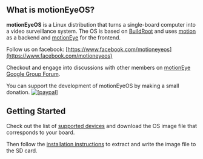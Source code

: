 ## What is motionEyeOS?

**motionEyeOS** is a Linux distribution that turns a single-board computer into a video surveillance system. The OS is based on [BuildRoot](http://buildroot.uclibc.org/) and uses [motion](https://motion-project.github.io/) as a backend and [motionEye](https://github.com/ccrisan/motioneye/) for the frontend.

Follow us on facebook: [https://www.facebook.com/motioneyeos](https://www.facebook.com/motioneyeos)

Checkout and engage into discussions with other members on [motionEye Google Group Forum](https://groups.google.com/forum/#!forum/motioneye).

You can support the development of motionEyeOS by making a small donation.
<a href="https://www.paypal.com/cgi-bin/webscr?cmd=_donations&business=ccrisan%40gmail%2ecom&lc=US&item_name=motionEyeOS&no_note=0&currency_code=USD&bn=PP%2dDonationsBF%3abtn_donate_LG%2egif%3aNonHostedGuest"><img src="https://www.paypalobjects.com/en_US/i/btn/btn_donate_LG.gif" alt="[paypal]" /></a>

## Getting Started

Check out the list of [supported devices](https://github.com/ccrisan/motioneyeos/wiki/Supported-Devices) and download the OS image file that corresponds to your board.

Then follow the [installation instructions](https://github.com/ccrisan/motioneyeos/wiki/Installation) to extract and write the image file to the SD card.

